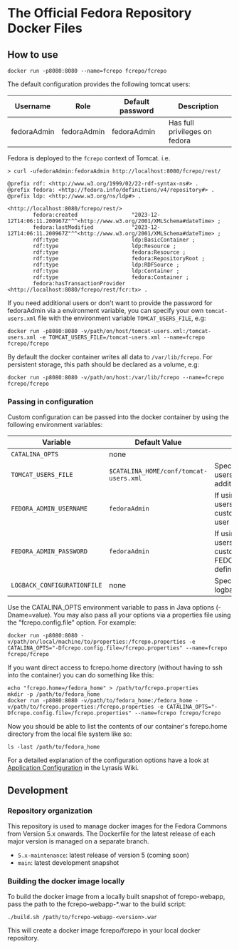 # The Official Fedora Repository Docker Files

## How to use

```
docker run -p8080:8080 --name=fcrepo fcrepo/fcrepo
```

The default configuration provides the following tomcat users:

Username | Role          | Default password | Description
-------- | ------------- | ---------------- | -----------
fedoraAdmin | fedoraAdmin | fedoraAdmin     | Has full privileges on fedora

Fedora is deployed to the `fcrepo` context of Tomcat.
i.e.
```
> curl -ufedoraAdmin:fedoraAdmin http://localhost:8080/fcrepo/rest/

@prefix rdf: <http://www.w3.org/1999/02/22-rdf-syntax-ns#> .
@prefix fedora: <http://fedora.info/definitions/v4/repository#> .
@prefix ldp: <http://www.w3.org/ns/ldp#> .

<http://localhost:8080/fcrepo/rest/>
        fedora:created                 "2023-12-12T14:06:11.200967Z"^^<http://www.w3.org/2001/XMLSchema#dateTime> ;
        fedora:lastModified            "2023-12-12T14:06:11.200967Z"^^<http://www.w3.org/2001/XMLSchema#dateTime> ;
        rdf:type                       ldp:BasicContainer ;
        rdf:type                       ldp:Resource ;
        rdf:type                       fedora:Resource ;
        rdf:type                       fedora:RepositoryRoot ;
        rdf:type                       ldp:RDFSource ;
        rdf:type                       ldp:Container ;
        rdf:type                       fedora:Container ;
        fedora:hasTransactionProvider  <http://localhost:8080/fcrepo/rest/fcr:tx> .
```

If you need additional users or don't want to provide the password for fedoraAdmin via a environment variable, you can specify your own `tomcat-users.xml` file with the environment variable `TOMCAT_USERS_FILE`, e.g:

```
docker run -p8080:8080 -v/path/on/host/tomcat-users.xml:/tomcat-users.xml -e TOMCAT_USERS_FILE=/tomcat-users.xml --name=fcrepo fcrepo/fcrepo
```

By default the docker container writes all data to `/var/lib/fcrepo`. For persistent storage, this path should be declared as a volume, e.g:

```
docker run -p8080:8080 -v/path/on/host:/var/lib/fcrepo --name=fcrepo fcrepo/fcrepo
```

### Passing in configuration

Custom configuration can be passed into the docker container by using the following environment variables:

Variable | Default Value | Description
-------- | ------------- | -----------
`CATALINA_OPTS` | none |
`TOMCAT_USERS_FILE` | `$CATALINA_HOME/conf/tomcat-users.xml` | Specify a custom tomcat-users.xml file with e.g. additional users
`FEDORA_ADMIN_USERNAME` | `fedoraAdmin` | If using the default tomcat-users.xml file: specify a custom username for the user `fedoraAdmin`
`FEDORA_ADMIN_PASSWORD` | `fedoraAdmin` | If using the default tomcat-users.xml file: specify a custom password  for the FEDORA_ADMIN_USERNAME defined above
`LOGBACK_CONFIGURATIONFILE` | none | Specify a custom logback.configurationFile

Use the CATALINA_OPTS environment variable to pass in Java options (-Dname=value). You may also pass all your options via a properties file
using the "fcrepo.config.file" option.  For example: 
```
docker run -p8080:8080 -v/path/on/local/machine/to/properties:/fcrepo.properties -e CATALINA_OPTS="-Dfcrepo.config.file=/fcrepo.properties" --name=fcrepo fcrepo/fcrepo
```

If you want direct access to fcrepo.home directory (without having to ssh into the container) you can do something like this:

```
echo "fcrepo.home=/fedora_home" > /path/to/fcrepo.properties
mkdir -p /path/to/fedora_home
docker run -p8080:8080 -v/path/to/fedora_home:/fedora_home -v/path/to/fcrepo.properties:/fcrepo.properties -e CATALINA_OPTS="-Dfcrepo.config.file=/fcrepo.properties" --name=fcrepo fcrepo/fcrepo
```

Now you should be able to list the contents of our container's fcrepo.home directory from the local file system like so:
```
ls -last /path/to/fedora_home
```


For a detailed explanation of the configuration options have a look at [Application Configuration](https://wiki.lyrasis.org/display/FEDORA6x/Application+Configuration) in the Lyrasis Wiki.

## Development

### Repository organization

This repository is used to manage docker images for the Fedora Commons from Version 5.x onwards. The Dockerfile for the latest release of each major version is managed on a separate branch.

- `5.x-maintenance`: latest release of version 5 (coming soon)
- `main`: latest development snapshot

 ### Building the docker image locally

To build the docker image from a locally built snapshot of fcrepo-webapp, pass the path to the fcrepo-webapp-*.war to the build script:

```
./build.sh /path/to/fcrepo-webapp-<version>.war
```

This will create a docker image fcrepo/fcrepo in your local docker repository.
